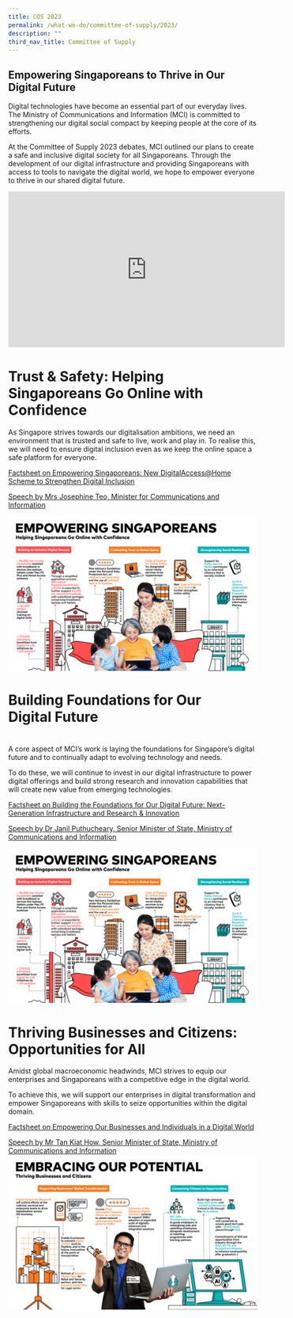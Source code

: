 ```yaml
---
title: COS 2023
permalink: /what-we-do/committee-of-supply/2023/
description: ""
third_nav_title: Committee of Supply
---
```

Empowering Singaporeans to Thrive in Our Digital Future
-------------------------------------------------------

Digital technologies have become an essential part of our everyday lives. The Ministry of Communications and Information (MCI) is committed to strengthening our digital social compact by keeping people at the core of its efforts.

At the Committee of Supply 2023 debates, MCI outlined our plans to create a safe and inclusive digital society for all Singaporeans. Through the development of our digital infrastructure and providing Singaporeans with access to tools to navigate the digital world, we hope to empower everyone to thrive in our shared digital future.

<iframe allowfullscreen="" allow="accelerometer; autoplay; clipboard-write; encrypted-media; gyroscope; picture-in-picture; web-share" frameborder="0" title="YouTube video player" src="https://www.youtube.com/embed/ZSx34s51h88" height="315" width="560"></iframe>

# Trust &amp; Safety: Helping Singaporeans Go Online with Confidence

As Singapore strives towards our digitalisation ambitions, we need an environment that is trusted and safe to live, work and play in. To realise this, we will need to ensure digital inclusion even as we keep the online space a safe platform for everyone.

[Factsheet on&nbsp;Empowering Singaporeans: New DigitalAccess@Home Scheme to Strengthen Digital Inclusion](https://www.mci.gov.sg/pressroom/news-and-stories/pressroom/2023/2/empowering-singaporeans-new-digitalaccessathome-scheme-to-strengthen-digital-inclusion)

[Speech by Mrs Josephine Teo, Minister for Communications and Information](https://www.mci.gov.sg/pressroom/news-and-stories/pressroom/2023/2/speech-by-mrs-josephine-teo-minister-of-communications-and-information-at-the-ministry-of-communications-and-information-committee-of-supply-debate-on-28-february-2023)

![](/images/COS2023/empowering%20singaporeans.png)
# Building Foundations for Our Digital&nbsp;Future
# 
A core aspect of MCI’s work is laying the foundations for Singapore’s digital future and to continually adapt to evolving technology and needs.

To do these, we will continue to invest in our digital infrastructure to power digital offerings and build strong research and innovation capabilities that will create new value from emerging technologies.

[Factsheet on&nbsp;Building the Foundations for Our Digital Future: Next-Generation Infrastructure and Research &amp; Innovation](https://www.mci.gov.sg/pressroom/news-and-stories/pressroom/2023/2/building-the-foundations-for-our-digital-future)

[Speech by Dr Janil Puthucheary, Senior Minister of State, Ministry of Communications and Information](https://www.mci.gov.sg/pressroom/news-and-stories/pressroom/2023/2/speech-by-dr-janil-puthucheary-senior-minister-of-state-ministry-of-communications-and-information-at-the-ministry-of-communications-and-information-committee-of-supply-debate-on-28-february-2023)

![](/images/COS2023/empowering%20singaporeans.png)
# Thriving Businesses and Citizens: Opportunities for All

Amidst global macroeconomic headwinds, MCI strives to equip our enterprises and Singaporeans with a competitive edge in the digital world.&nbsp;

To achieve this, we will support our enterprises in digital transformation and empower Singaporeans with skills to seize opportunities within the digital domain.&nbsp;

[Factsheet on&nbsp;Empowering Our Businesses and Individuals in a Digital World](https://www.mci.gov.sg/pressroom/news-and-stories/pressroom/2023/2/empowering-our-businesses-and-individuals-in-a-digital-world)

[](https://www.mci.gov.sg/pressroom/news-and-stories/pressroom/2023/2/empowering-our-businesses-and-individuals-in-a-digital-world)[Speech by Mr Tan Kiat How, Senior Minister of State, Ministry of Communications and Information](https://www.mci.gov.sg/pressroom/news-and-stories/pressroom/2023/2/speech-by-mr-tan-kiat-how-senior-minister-of-state-ministry-of-communications-and-information-at-the-ministry-of-communications-and-information-committee-of-supply-debate-on-28-february-2023)
![](/images/COS2023/embracing%20our%20potential.png)